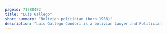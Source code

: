```yaml
---
pageid: 71788482
title: "Luis Gallego"
short_summary: "Bolivian politician (born 1968)"
description: "Luis Gallego Condori is a bolivian Lawyer and Politician who served as a Member of the Chamber of Deputies from Potosí, representing Circumscription 39 from 2010 to 2015."
---
```

